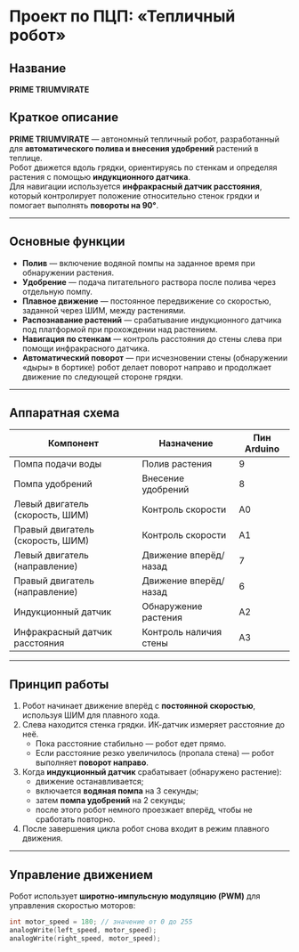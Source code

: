 # Проект по ПЦП: «Тепличный робот»

## Название
**PRIME TRIUMVIRATE**

## Краткое описание
**PRIME TRIUMVIRATE** — автономный тепличный робот, разработанный для **автоматического полива и внесения удобрений** растений в теплице.  
Робот движется вдоль грядки, ориентируясь по стенкам и определяя растения с помощью **индукционного датчика**.  
Для навигации используется **инфракрасный датчик расстояния**, который контролирует положение относительно стенок грядки и помогает выполнять **повороты на 90°**.

---

## Основные функции
- **Полив** — включение водяной помпы на заданное время при обнаружении растения.  
- **Удобрение** — подача питательного раствора после полива через отдельную помпу.  
- **Плавное движение** — постоянное передвижение со скоростью, заданной через ШИМ, между растениями.  
- **Распознавание растений** — срабатывание индукционного датчика под платформой при прохождении над растением.  
- **Навигация по стенкам** — контроль расстояния до стены слева при помощи инфракрасного датчика.  
- **Автоматический поворот** — при исчезновении стены (обнаружении «дыры» в бортике) робот делает поворот направо и продолжает движение по следующей стороне грядки.  

---

## Аппаратная схема
| Компонент | Назначение | Пин Arduino |
|------------|-------------|-------------|
| Помпа подачи воды | Полив растения | 9 |
| Помпа удобрений | Внесение удобрений | 8 |
| Левый двигатель (скорость, ШИМ) | Контроль скорости | A0 |
| Правый двигатель (скорость, ШИМ) | Контроль скорости | A1 |
| Левый двигатель (направление) | Движение вперёд/назад | 7 |
| Правый двигатель (направление) | Движение вперёд/назад | 6 |
| Индукционный датчик | Обнаружение растения | A2 |
| Инфракрасный датчик расстояния | Контроль наличия стены | A3 |

---

## Принцип работы
1. Робот начинает движение вперёд с **постоянной скоростью**, используя ШИМ для плавного хода.  
2. Слева находится стенка грядки. ИК-датчик измеряет расстояние до неё.  
   - Пока расстояние стабильно — робот едет прямо.  
   - Если расстояние резко увеличилось (пропала стена) — робот выполняет **поворот направо**.  
3. Когда **индукционный датчик** срабатывает (обнаружено растение):
   - движение останавливается;  
   - включается **водяная помпа** на 3 секунды;  
   - затем **помпа удобрений** на 2 секунды;  
   - после этого робот немного проезжает вперёд, чтобы не сработать повторно.  
4. После завершения цикла робот снова входит в режим плавного движения.  

---

## Управление движением
Робот использует **широтно-импульсную модуляцию (PWM)** для управления скоростью моторов:
```cpp
int motor_speed = 180; // значение от 0 до 255
analogWrite(left_speed, motor_speed);
analogWrite(right_speed, motor_speed);
